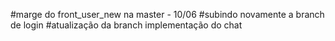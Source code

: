 #marge do front_user_new na master - 10/06
#subindo novamente a branch de login
#atualização da branch implementação do chat
